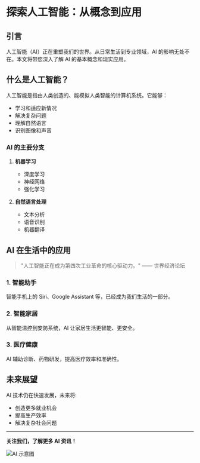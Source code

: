 # 探索人工智能：从概念到应用

## 引言

人工智能（AI）正在重塑我们的世界。从日常生活到专业领域，AI 的影响无处不在。本文将带您深入了解 AI 的基本概念和现实应用。

## 什么是人工智能？

人工智能是指由人类创造的、能模拟人类智能的计算机系统。它能够：

- 学习和适应新情况
- 解决复杂问题
- 理解自然语言
- 识别图像和声音

### AI 的主要分支

1. **机器学习**
   - 深度学习
   - 神经网络
   - 强化学习

2. **自然语言处理**
   - 文本分析
   - 语音识别
   - 机器翻译

## AI 在生活中的应用

> "人工智能正在成为第四次工业革命的核心驱动力。" 
> —— 世界经济论坛

### 1. 智能助手
智能手机上的 Siri、Google Assistant 等，已经成为我们生活的一部分。

### 2. 智能家居
从智能温控到安防系统，AI 让家居生活更智能、更安全。

### 3. 医疗健康
AI 辅助诊断、药物研发，提高医疗效率和准确性。

## 未来展望

AI 技术仍在快速发展，未来将:
* 创造更多就业机会
* 提高生产效率
* 解决复杂社会问题

---

**关注我们，了解更多 AI 资讯！**

![AI 示意图](https://picsum.photos/800/400)